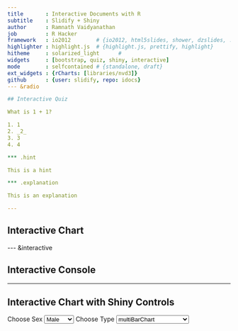 ```yaml
---
title       : Interactive Documents with R
subtitle    : Slidify + Shiny
author      : Ramnath Vaidyanathan
job         : R Hacker
framework   : io2012        # {io2012, html5slides, shower, dzslides, ...}
highlighter : highlight.js  # {highlight.js, prettify, highlight}
hitheme     : solarized_light      # 
widgets     : [bootstrap, quiz, shiny, interactive]          
mode        : selfcontained # {standalone, draft}
ext_widgets : {rCharts: [libraries/nvd3]}
github      : {user: slidify, repo: idocs}
--- &radio

## Interactive Quiz

What is 1 + 1?

1. 1
2. _2_
3. 3
4. 4

*** .hint

This is a hint

*** .explanation

This is an explanation

---
```


## Interactive Chart


<div id='chart1' class='rChart nvd3'></div>
<script type='text/javascript'>
 $(document).ready(function(){
      drawchart1()
    });
    function drawchart1(){  
      var opts = {
 "dom": "chart1",
"width":    800,
"height":    400,
"x": "Hair",
"y": "Freq",
"group": "Eye",
"type": "multiBarChart",
"id": "chart1" 
},
        data = [
 {
 "Hair": "Black",
"Eye": "Brown",
"Sex": "Male",
"Freq":     32 
},
{
 "Hair": "Brown",
"Eye": "Brown",
"Sex": "Male",
"Freq":     53 
},
{
 "Hair": "Red",
"Eye": "Brown",
"Sex": "Male",
"Freq":     10 
},
{
 "Hair": "Blond",
"Eye": "Brown",
"Sex": "Male",
"Freq":      3 
},
{
 "Hair": "Black",
"Eye": "Blue",
"Sex": "Male",
"Freq":     11 
},
{
 "Hair": "Brown",
"Eye": "Blue",
"Sex": "Male",
"Freq":     50 
},
{
 "Hair": "Red",
"Eye": "Blue",
"Sex": "Male",
"Freq":     10 
},
{
 "Hair": "Blond",
"Eye": "Blue",
"Sex": "Male",
"Freq":     30 
},
{
 "Hair": "Black",
"Eye": "Hazel",
"Sex": "Male",
"Freq":     10 
},
{
 "Hair": "Brown",
"Eye": "Hazel",
"Sex": "Male",
"Freq":     25 
},
{
 "Hair": "Red",
"Eye": "Hazel",
"Sex": "Male",
"Freq":      7 
},
{
 "Hair": "Blond",
"Eye": "Hazel",
"Sex": "Male",
"Freq":      5 
},
{
 "Hair": "Black",
"Eye": "Green",
"Sex": "Male",
"Freq":      3 
},
{
 "Hair": "Brown",
"Eye": "Green",
"Sex": "Male",
"Freq":     15 
},
{
 "Hair": "Red",
"Eye": "Green",
"Sex": "Male",
"Freq":      7 
},
{
 "Hair": "Blond",
"Eye": "Green",
"Sex": "Male",
"Freq":      8 
} 
]
  
      var data = d3.nest()
        .key(function(d){
          return opts.group === undefined ? 'main' : d[opts.group]
        })
        .entries(data)
      
      nv.addGraph(function() {
        var chart = nv.models[opts.type]()
          .x(function(d) { return d[opts.x] })
          .y(function(d) { return d[opts.y] })
          .width(opts.width)
          .height(opts.height)
         
        
          
        

        
        
        
      
       d3.select("#" + opts.id)
        .append('svg')
        .datum(data)
        .transition().duration(500)
        .call(chart);

       nv.utils.windowResize(chart.update);
       return chart;
      });
    };
</script>


--- &interactive

## Interactive Console

<textarea class='interactive' id='interactive{{slide.num}}' data-cell='{{slide.num}}' data-results='asis' style='display:none'>require(googleVis)
M1 <- gvisMotionChart(Fruits, idvar = 'Fruit', timevar = 'Year')
print(M1, tag = 'chart')
</textarea>


---

## Interactive Chart with Shiny Controls

<div class="row-fluid">
  <div class="span4">
    <form class="well">
      <label class="control-label" for="sex">Choose Sex</label>
      <select id="sex">
        <option value="Male" selected="selected">Male</option>
        <option value="Female">Female</option>
      </select>
      <label class="control-label" for="type">Choose Type</label>
      <select id="type">
        <option value="multiBarChart" selected="selected">multiBarChart</option>
        <option value="multiBarHorizontalChart">multiBarHorizontalChart</option>
      </select>
    </form>
  </div>
  <div class="span8">
    <div id="nvd3plot" class="shiny-html-output nvd3 rChart"></div>
  </div>
</div>























